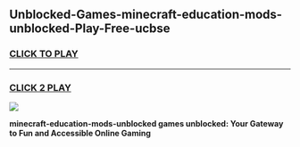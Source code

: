 
## Unblocked-Games-minecraft-education-mods-unblocked-Play-Free-ucbse
<h3>
<a href="https://premium76.site?title=minecraft-education-mods-unblocked&ref=20M">CLICK TO PLAY</a></h3>
<hr>

<h3>
<a href="https://premium76.site?title=minecraft-education-mods-unblocked&ref=20M">CLICK 2 PLAY</a>
  
</h3>

<a href="https://premium76.site?title=minecraft-education-mods-unblocked&ref=19M"><img src="https://clearcache.store/games.png"></a>


**minecraft-education-mods-unblocked games unblocked: Your Gateway to Fun and Accessible Online Gaming**
